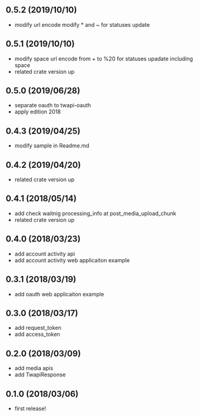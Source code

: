 ## 0.5.2 (2019/10/10)
- modify url encode modify * and ~ for statuses update

## 0.5.1 (2019/10/10)
- modify space url encode from + to %20 for statuses upadate including space
- related crate version up

## 0.5.0 (2019/06/28)
- separate oauth to twapi-oauth
- apply edition 2018

## 0.4.3 (2019/04/25)
- modify sample in Readme.md

## 0.4.2 (2019/04/20)
- related crate version up

## 0.4.1 (2018/05/14)
- add check waitnig processing_info at post_media_upload_chunk
- related crate version up

## 0.4.0 (2018/03/23)
- add account activity api
- add account activity web applicaiton example

## 0.3.1 (2018/03/19)
- add oauth web applicaiton example

## 0.3.0 (2018/03/17)
- add request_token
- add access_token

## 0.2.0 (2018/03/09)
- add media apis
- add TwapiResponse

## 0.1.0 (2018/03/06)
- first release!